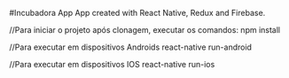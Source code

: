 #Incubadora App
App created with React Native, Redux and Firebase.

//Para iniciar o projeto após clonagem, executar os comandos:
npm install

//Para executar em dispositivos Androids
react-native run-android    

//Para executar em dispositivos IOS
react-native run-ios

